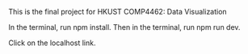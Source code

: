 This is the final project for HKUST COMP4462: Data Visualization

In the terminal, run npm install.
Then in the terminal, run npm run dev.

Click on the localhost link.

